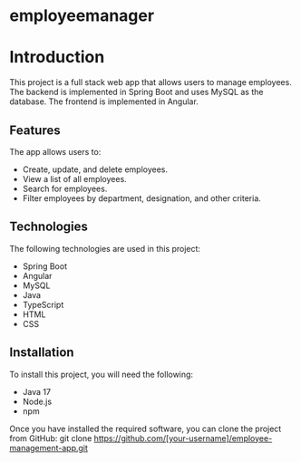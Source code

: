 # employeemanager
# Introduction

This project is a full stack web app that allows users to manage employees. The backend is implemented in Spring Boot and uses MySQL as the database. The frontend is implemented in Angular.

## Features

The app allows users to:

* Create, update, and delete employees.
* View a list of all employees.
* Search for employees.
* Filter employees by department, designation, and other criteria.

## Technologies

The following technologies are used in this project:

* Spring Boot
* Angular
* MySQL
* Java
* TypeScript
* HTML
* CSS

## Installation

To install this project, you will need the following:

* Java 17
* Node.js
* npm

Once you have installed the required software, you can clone the project from GitHub:
git clone https://github.com/[your-username]/employee-management-app.git
